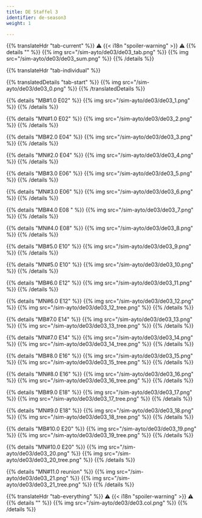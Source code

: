 ```yaml
---
title: DE Staffel 3
identifier: de-season3
weight: 1

---
```


{{% translateHdr "tab-current" %}}
:warning: {{< i18n "spoiler-warning" >}} :warning:
{{% details "" %}}
{{% img src="/sim-ayto/de03/de03_tab.png" %}}
{{% img src="/sim-ayto/de03/de03_sum.png" %}}
{{% /details %}}

{{% translateHdr "tab-individual" %}}

{{% translatedDetails "tab-start" %}}
{{% img src="/sim-ayto/de03/de03_0.png" %}}
{{% /translatedDetails %}}

{{% details "MB#1.0 E02" %}}
{{% img src="/sim-ayto/de03/de03_1.png" %}}
{{% /details %}}

{{% details "MN#1.0 E02" %}}
{{% img src="/sim-ayto/de03/de03_2.png" %}}
{{% /details %}}

{{% details "MB#2.0 E04" %}}
{{% img src="/sim-ayto/de03/de03_3.png" %}}
{{% /details %}}

{{% details "MN#2.0 E04" %}}
{{% img src="/sim-ayto/de03/de03_4.png" %}}
{{% /details %}}

{{% details "MB#3.0 E06" %}}
{{% img src="/sim-ayto/de03/de03_5.png" %}}
{{% /details %}}

{{% details "MN#3.0 E06" %}}
{{% img src="/sim-ayto/de03/de03_6.png" %}}
{{% /details %}}

{{% details "MB#4.0 E08 " %}}
{{% img src="/sim-ayto/de03/de03_7.png" %}}
{{% /details %}}

{{% details "MN#4.0 E08" %}}
{{% img src="/sim-ayto/de03/de03_8.png" %}}
{{% /details %}}

{{% details "MB#5.0 E10" %}}
{{% img src="/sim-ayto/de03/de03_9.png" %}}
{{% /details %}}

{{% details "MN#5.0 E10" %}}
{{% img src="/sim-ayto/de03/de03_10.png" %}}
{{% /details %}}

{{% details "MB#6.0 E12" %}}
{{% img src="/sim-ayto/de03/de03_11.png" %}}
{{% /details %}}

{{% details "MN#6.0 E12" %}}
{{% img src="/sim-ayto/de03/de03_12.png" %}}
{{% img src="/sim-ayto/de03/de03_12_tree.png" %}}
{{% /details %}}

{{% details "MB#7.0 E14" %}}
{{% img src="/sim-ayto/de03/de03_13.png" %}}
{{% img src="/sim-ayto/de03/de03_13_tree.png" %}}
{{% /details %}}

{{% details "MN#7.0 E14" %}}
{{% img src="/sim-ayto/de03/de03_14.png" %}}
{{% img src="/sim-ayto/de03/de03_14_tree.png" %}}
{{% /details %}}

{{% details "MB#8.0 E16" %}}
{{% img src="/sim-ayto/de03/de03_15.png" %}}
{{% img src="/sim-ayto/de03/de03_15_tree.png" %}}
{{% /details %}}

{{% details "MN#8.0 E16" %}}
{{% img src="/sim-ayto/de03/de03_16.png" %}}
{{% img src="/sim-ayto/de03/de03_16_tree.png" %}}
{{% /details %}}

{{% details "MB#9.0 E18" %}}
{{% img src="/sim-ayto/de03/de03_17.png" %}}
{{% img src="/sim-ayto/de03/de03_17_tree.png" %}}
{{% /details %}}

{{% details "MN#9.0 E18" %}}
{{% img src="/sim-ayto/de03/de03_18.png" %}}
{{% img src="/sim-ayto/de03/de03_18_tree.png" %}}
{{% /details %}}

{{% details "MB#10.0 E20" %}}
{{% img src="/sim-ayto/de03/de03_19.png" %}}
{{% img src="/sim-ayto/de03/de03_19_tree.png" %}}
{{% /details %}}

{{% details "MN#10.0 E20" %}}
{{% img src="/sim-ayto/de03/de03_20.png" %}}
{{% img src="/sim-ayto/de03/de03_20_tree.png" %}}
{{% /details %}}

{{% details "MN#11.0 reunion" %}}
{{% img src="/sim-ayto/de03/de03_21.png" %}}
{{% img src="/sim-ayto/de03/de03_21_tree.png" %}}
{{% /details %}}

{{% translateHdr "tab-everything" %}}
:warning: {{< i18n "spoiler-warning" >}} :warning:
{{% details "" %}}
{{% img src="/sim-ayto/de03/de03.col.png" %}}
{{% /details %}}
